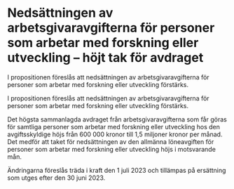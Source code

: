 # Nedsättningen av arbetsgivaravgifterna för personer som arbetar med forskning eller utveckling – höjt tak för avdraget

I propositionen föreslås att nedsättningen av arbetsgivaravgifterna för personer som arbetar med forskning eller utveckling förstärks.

I propositionen föreslås att nedsättningen av arbetsgivaravgifterna för personer som arbetar med forskning eller utveckling förstärks.

Det högsta sammanlagda avdraget från arbetsgivaravgifterna som får göras för samtliga personer som arbetar med forskning eller utveckling hos den avgiftsskyldige höjs från 600 000 kronor till 1,5 miljoner kronor per månad. Det medför att taket för nedsättningen av den allmänna löneavgiften för personer som arbetar med forskning eller utveckling höjs i motsvarande mån.

Ändringarna föreslås träda i kraft den 1 juli 2023 och tillämpas på ersättning som utges efter den 30 juni 2023.
